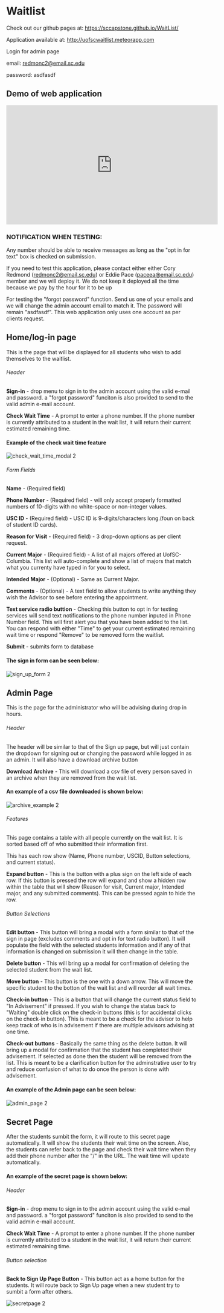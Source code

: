# Waitlist
Check out our github pages at: https://sccapstone.github.io/WaitList/

Application available at: http://uofscwaitlist.meteorapp.com

Login for admin page

email: redmonc2@email.sc.edu

password: asdfasdf

## Demo of web application
<iframe width="560" height="315" src="https://www.youtube.com/embed/VkXObYoXu38" frameborder="0" allowfullscreen></iframe>

### NOTIFICATION WHEN TESTING:

Any number should be able to receive messages as long as the "opt in for text" box is checked on submission.

If you need to test this application, please contact either either Cory Redmond (redmonc2@email.sc.edu) or Eddie Pace (paceea@email.sc.edu) member and we will deploy it. We do not keep it deployed all the time because we pay by the hour for it to be up

For testing the "forgot password" function. Send us one of your emails and we will change the admin account email to match it. The password will remain "asdfasdf". This web application only uses one account as per clients request.

## Home/log-in page
This is the page that will be displayed for all students who wish to add themselves to the waitlist. 

###### Header
**Sign-in** - drop menu to sign in to the admin account using the valid e-mail and password. a "forgot password" funciton is also provided to send to the valid admin e-mail account.

**Check Wait Time** - A prompt to enter a phone number. If the phone number is currently attributed to a student in the wait list, it will return their current estimated remaining time.

#### Example of the check wait time feature

![check_wait_time_modal 2](https://cloud.githubusercontent.com/assets/21236079/25366780/eb0002a2-293f-11e7-87a4-e343b8cf927b.png)

###### Form Fields
**Name** - (Required field)  

**Phone Number** - (Required field) - will only accept properly formatted numbers of 10-digits with no white-space or non-integer values.

**USC ID** - (Required field) - USC ID is 9-digits/characters long.(foun on back of student ID cards).

**Reason for Visit** - (Required field) - 3 drop-down options as per client request.

**Current Major** - (Required field) - A list of all majors offered at UofSC-Columbia. This list will auto-complete and show a list of majors that match what you currenty have typed in for you to select. 

**Intended Major** - (Optional) - Same as Current Major.

**Comments** - (Optional) - A text field to allow students to write anything they wish the Advisor to see before entering the appointment.

**Text service radio buttion** - Checking this button to opt in for texting services will send text notifications to the phone number inputed in Phone Number field. This will first alert you that you have been added to the list. You can respond with either "Time" to get your current estimated remaining wait time or respond "Remove" to be removed form the waitlist. 

**Submit** - submits form to database

#### The sign in form can be seen below:

![sign_up_form 2](https://cloud.githubusercontent.com/assets/21236079/25366555/79f50d06-293e-11e7-8bb0-7aeffb940759.png)

## Admin Page
This is the page for the administrator who will be advising during drop in hours. 

###### Header
The header will be similar to that of the Sign up page, but will just contain the dropdown for signing out or changing the password while logged in as an admin. It will also have a download archive button

**Download Archive** - This will download a csv file of every person saved in an archive when they are removed from the wait list.

#### An example of a csv file downloaded is shown below:

![archive_example 2](https://cloud.githubusercontent.com/assets/21236079/25367084/90211482-2941-11e7-9d06-fe35448ad779.png)

###### Features
This page contains a table with all people currently on the wait list. It is sorted based off of who submitted their information first.

This has each row show (Name, Phone number, USCID, Button selections, and current status). 

**Expand button**  - This is the button with a plus sign on the left side of each row. If this button is pressed the row will expand and show a hidden row within the table that will show (Reason for visit, Current major, Intended major, and any submitted comments). This can be pressed again to hide the row.

###### Button Selections

**Edit button** - This button will bring a modal with a form similar to that of the sign in page (excludes comments and opt in for text radio button). It will populate the field with the selected students information and if any of that information is changed on submission it will then change in the table.

**Delete button** - This will bring up a modal for confirmation of deleting the selected student from the wait list.

**Move button** - This button is the one with a down arrow. This will move the specific student to the botton of the wait list and will reorder all wait times.

**Check-in button** - This is a button that will change the current status field to "In Advisement" if pressed. If you wish to change the status back to "Waiting" double click on the check-in buttons (this is for accidental clicks on the check-in button). This is meant to be a check for the advisor to help keep track of who is in advisement if there are multiple advisors advising at one time.

**Check-out buttons** - Basically the same thing as the delete button. It will bring up a modal for confirmation that the student has completed their advisement. If selected as done then the student will be removed from the list. This is meant to be a clarification button for the adminstrative user to try and reduce confusion of what to do once the person is done with advisement. 

#### An example of the Admin page can be seen below:

![admin_page 2](https://cloud.githubusercontent.com/assets/21236079/25366638/033852d0-293f-11e7-8849-ef3ab6ac50c3.png)

## Secret Page
After the students sumbit the form, it will route to this secret page automatically. It will show the students their wait time on the screen. Also, the students can refer back to the page and check their wait time when they add their phone number after the "/" in the URL. The wait time will update automatically. 

#### An example of the secret page is shown below:

###### Header
**Sign-in** - drop menu to sign in to the admin account using the valid e-mail and password. a "forgot password" funciton is also provided to send to the valid admin e-mail account.

**Check Wait Time** - A prompt to enter a phone number. If the phone number is currently attributed to a student in the wait list, it will return their current estimated remaining time.

###### Button selection
**Back to Sign Up Page Button** - This button act as a home button for the students. It will route back to Sign Up page when a new student try to sumbit a form after others. 

![secretpage 2](https://cloud.githubusercontent.com/assets/21236079/25366684/5470fbd4-293f-11e7-903b-65bc8d74fd54.png)



